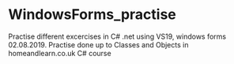 # WindowsForms_practise
Practise different excercises in C# .net using VS19, windows forms
02.08.2019. Practise done up to Classes and Objects in homeandlearn.co.uk C# course
